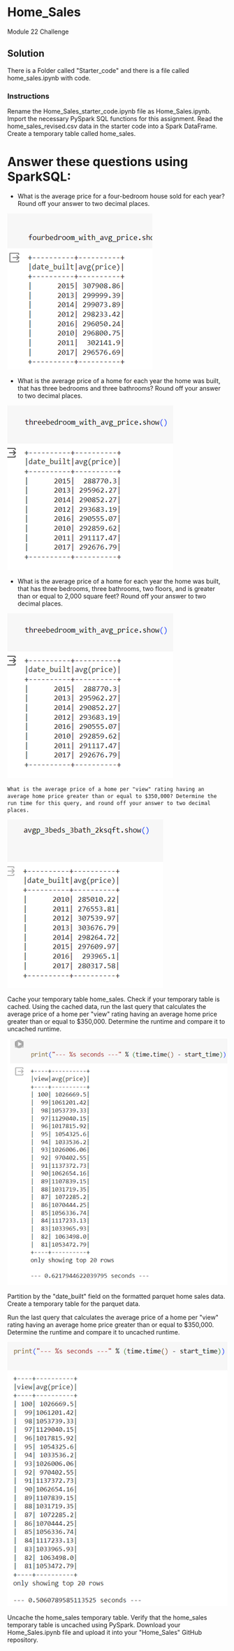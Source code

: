 # Home_Sales
Module 22 Challenge

## Solution
There is a Folder called "Starter_code" and there is a file called home_sales.ipynb with code. 

### Instructions
Rename the Home_Sales_starter_code.ipynb file as Home_Sales.ipynb.
Import the necessary PySpark SQL functions for this assignment.
Read the home_sales_revised.csv data in the starter code into a Spark DataFrame.
Create a temporary table called home_sales.

# Answer these questions using SparkSQL:

*  What is the average price for a four-bedroom house sold for each year? Round off your answer to two decimal places.

![output](4bedroom_img2.png)

*  What is the average price of a home for each year the home was built, that has three bedrooms and three bathrooms? Round off your answer to two decimal places.

![output](3bedroom_img3.png)

*  What is the average price of a home for each year the home was built, that has three bedrooms, three bathrooms, two floors, and is greater than or equal to 2,000 square feet? Round off your answer to two decimal places.

![output](3bedroom_img3.png)

    What is the average price of a home per "view" rating having an average home price greater than or equal to $350,000? Determine the run time for this query, and round off your answer to two decimal places.

![output](averagepric_3beds_3bath_2ksqft_img4.png)

Cache your temporary table home_sales.
Check if your temporary table is cached.
Using the cached data, run the last query that calculates the average price of a home per "view" rating having an average home price greater than or equal to $350,000. Determine the runtime and compare it to uncached runtime.

![output](avgprice_timetoreport_img5.png)

Partition by the "date_built" field on the formatted parquet home sales data.
Create a temporary table for the parquet data.

Run the last query that calculates the average price of a home per "view" rating having an average home price greater than or equal to $350,000. Determine the runtime and compare it to uncached runtime.

![output](avgprice_timetoreportuncached_img5.png)

Uncache the home_sales temporary table.
Verify that the home_sales temporary table is uncached using PySpark.
Download your Home_Sales.ipynb file and upload it into your "Home_Sales" GitHub repository.
